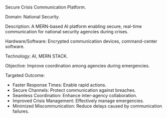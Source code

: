 Secure Crisis Communication Platform.

Domain:
National Security.

Description:
A MERN-based AI platform enabling secure, real-time communication for national security agencies during crises.

Hardware/Software: 
Encrypted communication devices, command-center software.

Technology: 
AI, MERN STACK.

Objective: 
Improve coordination among agencies during emergencies.

Targeted Outcome: 
 - Faster Response Times: Enable rapid actions. 
 - Secure Channels: Protect communication against breaches. 
 - Seamless Coordination: Enhance inter-agency collaboration. 
 - Improved Crisis Management: Effectively manage emergencies. 
 - Minimized Miscommunication: Reduce delays caused by communication failures.
